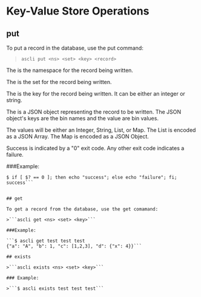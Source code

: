 # Key-Value Store Operations

## put

To put a record in the database, use the put command:
>```ascli put <ns> <set> <key> <record>```

The <ns> is the namespace for the record being written.

The <set> is the set for the record being written.

The <key> is the key for the record being written. It can be either an integer or string.

The <record> is a JSON object representing the record to be written. The JSON object's keys are the bin names and the value are bin values.

The values will be either an Integer, String, List, or Map. The List is encoded as a JSON Array. The Map is encoded as a JSON Object.

Success is indicated by a "0" exit code. Any other exit code indicates a failure.

###Example:

```$ ascli put test test test '{"a": "A", "b": 1, "c": [1,2,3], "d": {"x": 4}}'
$ if [ $? == 0 ]; then echo "success"; else echo "failure"; fi;
success```


## get

To get a record from the database, use the get comamand:

>```ascli get <ns> <set> <key>```

###Example:

```$ ascli get test test test
{"a": "A", "b": 1, "c": [1,2,3], "d": {"x": 4}}```

## exists

>```ascli exists <ns> <set> <key>```

### Example:

>```$ ascli exists test test test```
